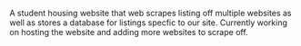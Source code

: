A student housing website that web scrapes listing off multiple websites as well as stores a database for listings specfic to our site.
Currently working on hosting the website and adding more websites to scrape off.
